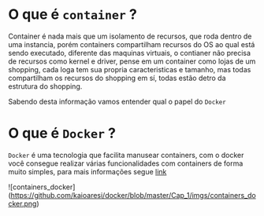 # O que é `container` ?

Container é nada mais que um isolamento de recursos, que roda dentro de uma instancia, porém containers compartilham recursos do OS ao qual está sendo executado, diferente das maquinas virtuais, o contianer não precisa de recursos como kernel e driver, pense em um container como lojas de um shopping, cada loga tem sua propria caracteristicas e tamanho, mas todas compartilham os recursos do shopping em sí, todas estão detro da estrutura do shopping.

Sabendo desta informação vamos entender qual o papel do `Docker`

# O que é `Docker` ?

`Docker` é uma tecnologia que facilita manusear containers, com o docker você consegue realizar várias funcionalidades com containers de forma muito simples, para mais informações segue [link](https://docs.docker.com/)

![containers_docker] (https://github.com/kaioaresi/docker/blob/master/Cap_1/imgs/containers_docker.png)
